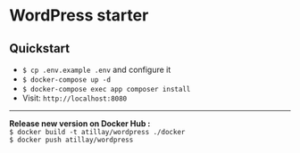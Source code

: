# WordPress starter

## Quickstart
- `$ cp .env.example .env` and configure it
- `$ docker-compose up -d` 
- `$ docker-compose exec app composer install` 
- Visit: `http://localhost:8080` 

___
**Release new version on Docker Hub :**  
`$ docker build -t atillay/wordpress ./docker`  
`$ docker push atillay/wordpress` 